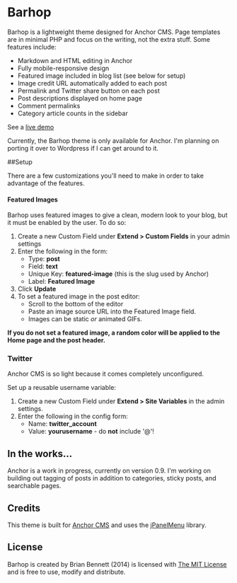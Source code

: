 # Barhop
Barhop is a lightweight theme designed for Anchor CMS. Page templates are in minimal PHP and focus on the writing, not the extra stuff. Some features include:

- Markdown and HTML editing in Anchor
- Fully mobile-responsive design
- Featured image included in blog list (see below for setup)
- Image credit URL automatically added to each post
- Permalink and Twitter share button on each post
- Post descriptions displayed on home page
- Comment permalinks
- Category article counts in the sidebar

See a [live demo](http://dev.brianbennett.org/anchor)

Currently, the Barhop theme is only available for Anchor. I'm planning on porting it over to Wordpress if I can get around to it.

##Setup

There are a few customizations you'll need to make in order to take advantage of the features.

#### Featured Images
Barhop uses featured images to give a clean, modern look to your blog, but it must be enabled by the user. To do so:

1. Create a new Custom Field under **Extend > Custom Fields** in your admin settings
2. Enter the following in the form:
   - Type: **post**
   - Field: **text**
   - Unique Key: **featured-image** (this is the slug used by Anchor)
   - Label: **Featured Image**
3. Click **Update**
4. To set a featured image in the post editor:
   - Scroll to the bottom of the editor
   - Paste an image source URL into the Featured Image field.
   - Images can be static *or* animated GIFs.

**If you do not set a featured image, a random color will be applied to the Home page and the post header.**

### Twitter
Anchor CMS is so light because it comes completely unconfigured.

Set up a reusable username variable:

1. Create a new Custom Field under **Extend > Site Variables** in the admin settings.
2. Enter the following in the config form:
   - Name: **twitter_account**
   - Value: **yourusername** - do **not** include '@'!

## In the works...
Anchor is a work in progress, currently on version 0.9. I'm working on building out tagging of posts in addition to categories, sticky posts, and searchable pages.

## Credits

This theme is built for [Anchor CMS](http://www.anchorcms.com) and uses the [jPanelMenu](http://jpanelmenu.com) library.

## License

Barhop is created by Brian Bennett (2014) is licensed with [The MIT License](http://opensource.org/licenses/MIT) and is free to use, modify and distribute.